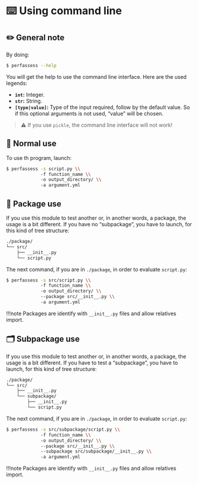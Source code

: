 
# ⌨️ Using command line

## ✏️ General note

By doing:

```sh
$ perfassess --help
```

You will get the help to use the command line interface. Here are the used legends:

- **`int`:** Integer.
- **`str`:** String.
- **`[type|value]`:** Type of the input required, follow by the default value. So if this optional arguments is not used, “value” will be chosen.

> ⚠️ If you use `pickle`, the command line interface will not work!


## 📄 Normal use

To use th program, launch:

```sh
$ perfassess -s script.py \\
             -f function_name \\
             -o output_directory/ \\
             -a argument.yml
```

## 📁 Package use


If you use this module to test another or, in another words, a package, the usage is a bit different. If you have no “subpackage”, you have to launch, for this kind of tree structure:

```sh
./package/
└── src/
    ├── __init__.py
    └── script.py
```

The next command, if you are in `./package`, in order to evaluate `script.py`:

```sh
$ perfassess -s src/script.py \\
             -f function_name \\
             -o output_directory/ \\
             --package src/__init__.py \\
             -a argument.yml
```

!!!note
    Packages are identify with `__init__.py` files and allow relatives import.

## 🗂 Subpackage use

If you use this module to test another or, in another words, a package, the usage is a bit different. If you have to test a “subpackage”, you have to launch, for this kind of tree structure:

```sh
./package/
└── src/
    ├── __init__.py
    └── subpackage/
        ├── __init__.py
        └── script.py
```

The next command, if you are in `./package`, in order to evaluate `script.py`:


```sh
$ perfassess -s src/subpackage/script.py \\
             -f function_name \\
             -o output_directory/ \\
             --package src/__init__.py \\
             --subpackage src/subpackage/__init__.py \\
             -a argument.yml
```

!!!note
    Packages are identify with `__init__.py` files and allow relatives import.

